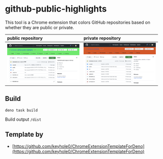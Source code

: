 # github-public-highlights

This tool is a Chrome extension that colors GitHub repositories based on whether they are public or private.

|public repository|private repository|
|:--|:--|
|![public repository image](./public.png)|![private repository image](./private.png)|

## Build

```shell
deno task build
```

Build output `/dist`

## Template by

- [https://github.com/keyhole0/ChromeExtensionTemplateForDeno](https://github.com/keyhole0/ChromeExtensionTemplateForDeno)
